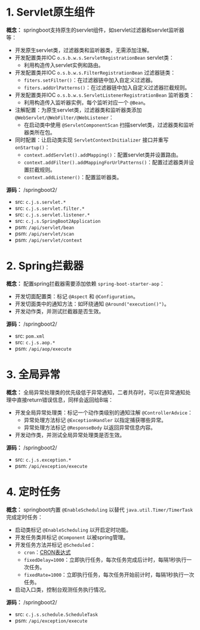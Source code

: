 # 1. Servlet原生组件
     
**概念：** springboot支持原生的servlet组件，如servlet过滤器和servlet监听器等：
- 开发原生servlet类，过滤器类和监听器类，无需添加注解。
- 开发配置类并IOC `o.s.b.w.s.ServletRegistrationBean` servlet类：
    - 利用构造传入servlet实例和路由。
- 开发配置类并IOC `o.s.b.w.s.FilterRegistrationBean` 过滤器链类：
    - `fiters.setFilter()`：在过滤器链中加入自定义过滤器。
    - `fiters.addUrlPatterns()`：在过滤器链中加入自定义过滤器拦截规则。
- 开发配置类并IOC `o.s.b.w.s.ServletListenerRegistrationBean` 监听器类：
    - 利用构造传入监听器实例，每个监听对应一个 `@Bean`。
- 注解配置：为原生servlet类，过滤器类和监听器类添加 `@WebServlet/@WebFilter/@WebListener`：
    - 在启动类中使用 `@ServletComponentScan` 扫描servlet类，过滤器类和监听器类所在包。
- 同时配置：让启动类实现 `ServletContextInitializer` 接口并重写 `onStartup()`：
    - `context.addServlet().addMapping()`：配置servlet类并设置路由。
    - `context.addFilter().addMappingForUrlPatterns()`：配置过滤器类并设置拦截规则。
    - `context.addListener()`：配置监听器类。

**源码：** /springboot2/
- src: `c.j.s.servlet.*`
- src: `c.j.s.servlet.filter.*`
- src: `c.j.s.servlet.listener.*`
- src: `c.j.s.SpringBoot2Application`
- psm: `/api/servlet/bean`
- psm: `/api/servlet/scan`
- psm: `/api/servlet/context`

# 2. Spring拦截器

**概念：** 配置spring拦截器需要添加依赖 `spring-boot-starter-aop`：
- 开发切面配置类：标记 `@Aspect` 和 `@Configuration`。
- 开发切面类中的通知方法：如环绕通知 `@Around("execution()")`。
- 开发动作类，并测试拦截器是否生效。

**源码：** /springboot2/
- src: `pom.xml`
- src: `c.j.s.aop.*`
- psm: `/api/aop/execute`

# 3. 全局异常

**概念：** 全局异常处理类的优先级低于异常通知，二者共存时，可以在异常通知处理中直接return错误信息，同样会返回给B端：
- 开发全局异常处理类：标记一个动作类级别的通知注解 `@ControllerAdvice`：
    - 异常处理方法标记 `@ExceptionHandler` 以指定捕获哪些异常。
    - 异常处理方法标记 `@ResponseBody` 以返回异常信息内容。
- 开发动作类，并测试全局异常处理类是否生效。

**源码：** /springboot2/
- src: `c.j.s.exception.*`
- psm: `/api/exception/execute`

# 4. 定时任务

**概念：** springboot内置 `@EnableScheduling` 以替代 `java.util.Timer/TimerTask` 完成定时任务：
- 启动类标记 `@EnableScheduling` 以开启定时功能。
- 开发任务类并标记 `@Component` 以被spring管理。
- 开发任务方法并标记 `@Scheduled`：
    - `cron`：[CRON表达式](https://baike.baidu.com/item/cron)
    - `fixedDelay=1000`：立即执行任务，每次任务完成后计时，每隔1秒执行一次任务。
    - `fixedRate=1000`：立即执行任务，每次任务开始前计时，每隔1秒执行一次任务。
- 启动入口类，控制台观测任务执行情况。

**源码：** /springboot2/
- src: `c.j.s.schedule.ScheduleTask`
- psm: `/api/exception/execute`




 



